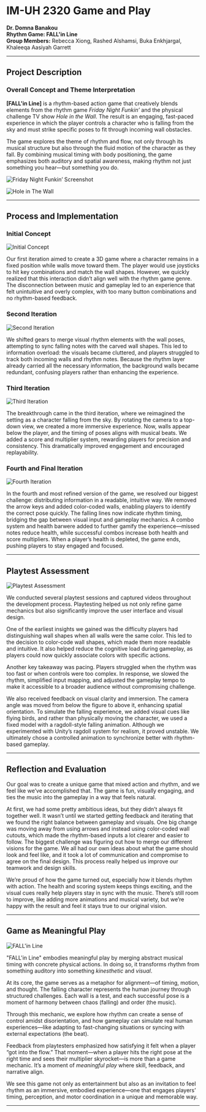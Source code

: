 
# IM-UH 2320 Game and Play  
**Dr. Domna Banakou**  
**Rhythm Game: FALL'in Line**  
**Group Members:** Rebecca Xiong, Rashed Alshamsi, Buka Enkhjargal, Khaleeqa Aasiyah Garrett  
 

---

## Project Description

### Overall Concept and Theme Interpretation

**[FALL'in Line]** is a rhythm-based action game that creatively blends elements from the rhythm game *Friday Night Funkin’* and the physical challenge TV show *Hole in the Wall*. The result is an engaging, fast-paced experience in which the player controls a character who is falling from the sky and must strike specific poses to fit through incoming wall obstacles.

The game explores the theme of rhythm and flow, not only through its musical structure but also through the fluid motion of the character as they fall. By combining musical timing with body positioning, the game emphasizes both auditory and spatial awareness, making rhythm not just something you hear—but something you do.

![Friday Night Funkin’ Screenshot](assets/friday.png)  


![Hole in The Wall](assets/hole.png)  


---

## Process and Implementation

### Initial Concept

![Initial Concept](assets/initial.png)  

Our first iteration aimed to create a 3D game where a character remains in a fixed position while walls move toward them. The player would use joysticks to hit key combinations and match the wall shapes. However, we quickly realized that this interaction didn’t align well with the rhythm game genre. The disconnection between music and gameplay led to an experience that felt unintuitive and overly complex, with too many button combinations and no rhythm-based feedback.

### Second Iteration

![Second Iteration](assets/second.png)  

We shifted gears to merge visual rhythm elements with the wall poses, attempting to sync falling notes with the carved wall shapes. This led to information overload: the visuals became cluttered, and players struggled to track both incoming walls and rhythm notes. Because the rhythm layer already carried all the necessary information, the background walls became redundant, confusing players rather than enhancing the experience.

### Third Iteration

![Third Iteration](assets/third.png)  

The breakthrough came in the third iteration, where we reimagined the setting as a character falling from the sky. By rotating the camera to a top-down view, we created a more immersive experience. Now, walls appear below the player, and the timing of poses aligns with musical beats. We added a score and multiplier system, rewarding players for precision and consistency. This dramatically improved engagement and encouraged replayability.

### Fourth and Final Iteration

![Fourth Iteration](assets/fourth.png)  

In the fourth and most refined version of the game, we resolved our biggest challenge: distributing information in a readable, intuitive way. We removed the arrow keys and added color-coded walls, enabling players to identify the correct pose quickly. The falling lines now indicate rhythm timing, bridging the gap between visual input and gameplay mechanics. A combo system and health barwere added to further gamify the experience—missed notes reduce health, while successful combos increase both health and score multipliers. When a player’s health is depleted, the game ends, pushing players to stay engaged and focused.

---

## Playtest Assessment

![Playtest Assessment](assets/playtest.png)  

We conducted several playtest sessions and captured videos throughout the development process. Playtesting helped us not only refine game mechanics but also significantly improve the user interface and visual design.

One of the earliest insights we gained was the difficulty players had distinguishing wall shapes when all walls were the same color. This led to the decision to color-code wall shapes, which made them more readable and intuitive. It also helped reduce the cognitive load during gameplay, as players could now quickly associate colors with specific actions.

Another key takeaway was pacing. Players struggled when the rhythm was too fast or when controls were too complex. In response, we slowed the rhythm, simplified input mapping, and adjusted the gameplay tempo to make it accessible to a broader audience without compromising challenge.

We also received feedback on visual clarity and immersion. The camera angle was moved from below the figure to above it, enhancing spatial orientation. To simulate the falling experience, we added visual cues like flying birds, and rather than physically moving the character, we used a fixed model with a ragdoll-style falling animation. Although we experimented with Unity’s ragdoll system for realism, it proved unstable. We ultimately chose a controlled animation to synchronize better with rhythm-based gameplay.

---

## Reflection and Evaluation
Our goal was to create a unique game that mixed action and rhythm, and we feel like we’ve accomplished that. The game is fun, visually engaging, and ties the music into the gameplay in a way that feels natural.

At first, we had some pretty ambitious ideas, but they didn’t always fit together well. It wasn’t until we started getting feedback and iterating that we found the right balance between gameplay and visuals. One big change was moving away from using arrows and instead using color-coded wall cutouts, which made the rhythm-based inputs a lot clearer and easier to follow.
The biggest challenge was figuring out how to merge our different visions for the game. We all had our own ideas about what the game should look and feel like, and it took a lot of communication and compromise to agree on the final design. This process really helped us improve our teamwork and design skills.

We’re proud of how the game turned out, especially how it blends rhythm with action. The health and scoring system keeps things exciting, and the visual cues really help players stay in sync with the music. There’s still room to improve, like adding more animations and musical variety, but we’re happy with the result and feel it stays true to our original vision.

---

## Game as Meaningful Play

![FALL'in Line](assets/opening.png)  

"FALL'in Line" embodies meaningful play by merging abstract musical timing with concrete physical actions. In doing so, it transforms rhythm from something auditory into something *kinesthetic* and *visual*.

At its core, the game serves as a metaphor for alignment—of timing, motion, and thought. The falling character represents the human journey through structured challenges. Each wall is a test, and each successful pose is a moment of harmony between chaos (falling) and order (the music).

Through this mechanic, we explore how rhythm can create a sense of control amidst disorientation, and how gameplay can simulate real human experiences—like adapting to fast-changing situations or syncing with external expectations (the beat).

Feedback from playtesters emphasized how satisfying it felt when a player “got into the flow.” That moment—when a player hits the right pose at the right time and sees their multiplier skyrocket—is more than a game mechanic. It’s a moment of *meaningful play* where skill, feedback, and narrative align.

We see this game not only as entertainment but also as an invitation to feel rhythm as an immersive, embodied experience—one that engages players’ timing, perception, and motor coordination in a unique and memorable way.

---

